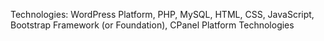 Technologies: WordPress Platform, PHP, MySQL, HTML, CSS, JavaScript, Bootstrap Framework (or Foundation), CPanel Platform Technologies
